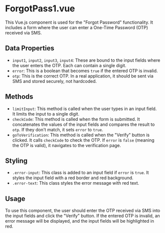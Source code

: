# ForgotPass1.vue

This Vue.js component is used for the "Forgot Password" functionality. It includes a form where the user can enter a One-Time Password (OTP) received via SMS.

## Data Properties

- `input1`, `input2`, `input3`, `input4`: These are bound to the input fields where the user enters the OTP. Each can contain a single digit.
- `error`: This is a boolean that becomes `true` if the entered OTP is invalid.
- `otp`: This is the correct OTP. In a real application, it should be sent via SMS and stored securely, not hardcoded.

## Methods

- `limitInput`: This method is called when the user types in an input field. It limits the input to a single digit.
- `checkCode`: This method is called when the form is submitted. It concatenates the values of the input fields and compares the result to `otp`. If they don't match, it sets `error` to `true`.
- `goToVerification`: This method is called when the "Verify" button is clicked. It calls `checkCode` to check the OTP. If `error` is `false` (meaning the OTP is valid), it navigates to the verification page.

## Styling

- `.error-input`: This class is added to an input field if `error` is `true`. It styles the input field with a red border and red background.
- `.error-text`: This class styles the error message with red text.

## Usage

To use this component, the user should enter the OTP received via SMS into the input fields and click the "Verify" button. If the entered OTP is invalid, an error message will be displayed, and the input fields will be highlighted in red.
